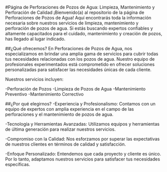 #Página de Perforaciones de Pozos de Agua: Limpieza, Mantenimiento y Perforación de Calidad
¡Bienvenido(a) al repositorio de la página de Perforaciones de Pozos de Agua! Aquí encontrarás toda la información necesaria sobre nuestros servicios de limpieza, mantenimiento y perforación de pozos de agua. Si estás buscando expertos confiables y altamente capacitados para el cuidado, mantenimiento y creación de pozos, has llegado al lugar indicado.

##¿Qué ofrecemos?
En Perforaciones de Pozos de Agua, nos especializamos en brindar una amplia gama de servicios para cubrir todas tus necesidades relacionadas con los pozos de agua. Nuestro equipo de profesionales experimentados está comprometido en ofrecer soluciones personalizadas para satisfacer las necesidades únicas de cada cliente.

Nuestros servicios incluyen:

-Perforación de Pozos
-Limpieza de Pozos de Agua
-Mantenimiento Preventivo
-Mantenimiento Correctivo

##¿Por qué elegirnos?
-Experiencia y Profesionalismo: Contamos con un equipo de expertos con amplia experiencia en el campo de las perforaciones y el mantenimiento de pozos de agua.

-Tecnología y Herramientas Avanzadas: Utilizamos equipos y herramientas de última generación para realizar nuestros servicios.

-Compromiso con la Calidad: Nos esforzamos por superar las expectativas de nuestros clientes en términos de calidad y satisfacción. 

-Enfoque Personalizado: Entendemos que cada proyecto y cliente es único. Por lo tanto, adaptamos nuestros servicios para satisfacer tus necesidades específicas.